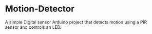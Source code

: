 # Motion-Detector
A simple Digital sensor Arduino project that detects motion using a PIR sensor and controls an LED.
